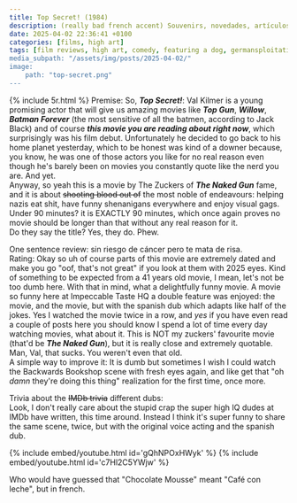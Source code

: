 ```yaml
---
title: Top Secret! (1984)
description: (really bad french accent) Souvenirs, novedades, artículos de coña
date: 2025-04-02 22:36:41 +0100
categories: [films, high art]
tags: [film reviews, high art, comedy, featuring a dog, germansploitation, let's punch our way out, pretty metal, wrong place wrong face, they say the title]
media_subpath: "/assets/img/posts/2025-04-02/"
image:
    path: "top-secret.png"
---
```

{% include 5r.html %}
<span class="reviewsection">Premise:</span> So, ***Top Secret!***: Val Kilmer is a young promising actor that will give us amazing movies like ***Top Gun***, ***Willow***, ***Batman Forever*** (the most sensitive of all the batmen, according to Jack Black) and of course ***this movie you are reading about right now***, which surprisingly was his film debut. Unfortunately he decided to go back to his home planet yesterday, which to be honest was kind of a downer because, you know, he was one of those actors you like for no real reason even though he's barely been on movies you constantly quote like the nerd you are. And yet.<br/>Anyway, so yeah this is a movie by The Zuckers of ***The Naked Gun*** fame, and it is about ~~shooting blood out of~~ the most noble of endeavours: helping nazis eat shit, have funny shenanigans everywhere and enjoy visual gags.<br/>
<span class="reviewsection">Under 90 minutes?</span> it is EXACTLY 90 minutes, which once again proves no movie should be longer than that without any real reason for it.<br/>
<span class="reviewsection">Do they say the title?</span> Yes, they do. Phew.

<span class="reviewsection">One sentence review:</span> sin riesgo de cáncer pero te mata de risa.<br/>
<span class="reviewsection">Rating:</span> Okay so uh of course parts of this movie are extremely dated and make you go "oof, that's not great" if you look at them with 2025 eyes. Kind of something to be expected from a 41 years old movie, I mean, let's not be too dumb here. With that in mind, what a delightfully funny movie. A movie so funny here at Impeccable Taste HQ a double feature was enjoyed: the movie, and the movie, but with the spanish dub which adapts like half of the jokes. Yes I watched the movie twice in a row, and *yes* if you have even read a couple of posts here you should know I spend a lot of time every day watching movies, what about it. This is NOT my zuckers' favourite movie (that'd be ***The Naked Gun***), but it is really close and extremely quotable.<br/>Man, Val, that sucks. You weren't even that old.<br/>
<span class="reviewsection">A simple way to improve it:</span> It is dumb but sometimes I wish I could watch the Backwards Bookshop scene with fresh eyes again, and like get that "oh *damn* they're doing this thing" realization for the first time, once more.

<span class="reviewsection">Trivia about the ~~IMDb trivia~~ different dubs:</span><br/>Look, I don't really care about the stupid crap the super high IQ dudes at IMDb have written, this time around. Instead I think it's super funny to share the same scene, twice, but with the original voice acting and the spanish dub.

{% include embed/youtube.html id='gQhNPOxHWyk' %}
{% include embed/youtube.html id='c7Hl2C5YWjw' %}

Who would have guessed that "Chocolate Mousse" meant "Café con leche", but in french.

